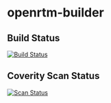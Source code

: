# openrtm-builder

## Build Status
[![Build Status](https://travis-ci.org/takahasi/openrtm-builder.svg?branch=master)](https://travis-ci.org/takahasi/openrtm-builder)

## Coverity Scan Status
[![Scan Status](https://scan.coverity.com/projects/9725/badge.svg)](https://travis-ci.org/takahasi/openrtm-builder)
